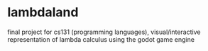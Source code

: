 # lambdaland
final project for cs131 (programming languages), visual/interactive representation of lambda calculus using the godot game engine
